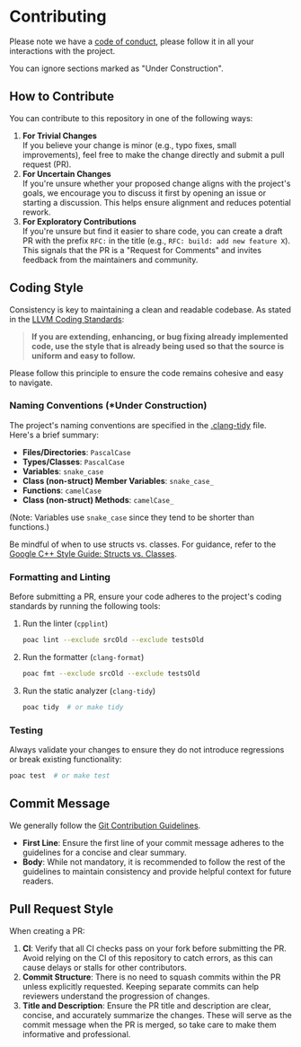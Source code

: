 # Contributing

Please note we have a [code of conduct](https://github.com/poac-dev/.github/blob/main/CODE_OF_CONDUCT.md),
please follow it in all your interactions with the project.

You can ignore sections marked as "Under Construction".

## How to Contribute

You can contribute to this repository in one of the following ways:

1. **For Trivial Changes**<br>
   If you believe your change is minor (e.g., typo fixes, small improvements),
   feel free to make the change directly and submit a pull request (PR).
2. **For Uncertain Changes**<br>
   If you're unsure whether your proposed change aligns with the project's
   goals, we encourage you to discuss it first by opening an issue or starting
   a discussion.  This helps ensure alignment and reduces potential rework.
3. **For Exploratory Contributions**<br>
   If you're unsure but find it easier to share code, you can create a draft PR
   with the prefix `RFC:` in the title (e.g., `RFC: build: add new feature X`).
   This signals that the PR is a "Request for Comments" and invites feedback
   from the maintainers and community.

## Coding Style

Consistency is key to maintaining a clean and readable codebase. As stated in the
[LLVM Coding Standards](https://llvm.org/docs/CodingStandards.html#introduction):

> **If you are extending, enhancing, or bug fixing already implemented code,
> use the style that is already being used so that the source is uniform and
> easy to follow.**

Please follow this principle to ensure the code remains cohesive and easy to
navigate.

### Naming Conventions (*Under Construction)

The project's naming conventions are specified in the
[.clang-tidy](.clang-tidy) file.  Here's a brief summary:

- **Files/Directories**: `PascalCase`
- **Types/Classes**: `PascalCase`
- **Variables**: `snake_case`
- **Class (non-struct) Member Variables**: `snake_case_`
- **Functions**: `camelCase`
- **Class (non-struct) Methods**: `camelCase_`

(Note: Variables use `snake_case` since they tend to be shorter than functions.)

Be mindful of when to use structs vs. classes.  For guidance, refer to the
[Google C++ Style Guide: Structs vs. Classes](https://google.github.io/styleguide/cppguide.html#Structs_vs._Classes).

### Formatting and Linting

Before submitting a PR, ensure your code adheres to the project's coding
standards by running the following tools:

1. Run the linter (`cpplint`)
   ```bash
   poac lint --exclude srcOld --exclude testsOld
   ```
2. Run the formatter (`clang-format`)
   ```bash
   poac fmt --exclude srcOld --exclude testsOld
   ```
3. Run the static analyzer (`clang-tidy`)
   ```bash
   poac tidy  # or make tidy
   ```

### Testing

Always validate your changes to ensure they do not introduce regressions or
break existing functionality:

```bash
poac test  # or make test
```

## Commit Message

We generally follow the
[Git Contribution Guidelines](https://git-scm.com/docs/SubmittingPatches#describe-changes).

- **First Line**: Ensure the first line of your commit message adheres to the
  guidelines for a concise and clear summary.
- **Body**: While not mandatory, it is recommended to follow the rest of the
  guidelines to maintain consistency and provide helpful context for future
  readers.

## Pull Request Style

When creating a PR:

1. **CI**: Verify that all CI checks pass on your fork before submitting the
   PR.  Avoid relying on the CI of this repository to catch errors, as this
   can cause delays or stalls for other contributors.
2. **Commit Structure**: There is no need to squash commits within the PR
   unless explicitly requested.  Keeping separate commits can help reviewers
   understand the progression of changes.
3. **Title and Description**: Ensure the PR title and description are clear,
   concise, and accurately summarize the changes.  These will serve as the
   commit message when the PR is merged, so take care to make them informative
   and professional.
